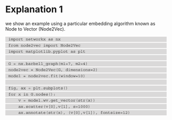 # Explanation 1


we show an example using a particular embedding algorithm known as Node to Vector (Node2Vec).

![](Figure1.PNG)
